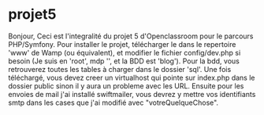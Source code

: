 # projet5
Bonjour,
Ceci est l'integralité du projet 5 d'Openclassroom pour le parcours PHP/Symfony.
Pour installer le projet, télécharger le dans le repertoire 'www' de Wamp (ou équivalent), et modifier le fichier config/dev.php si besoin (Je suis en 'root', mdp '', et la BDD est 'blog').
Pour la bdd, vous retrouverez toutes les tables à charger dans le dossier 'sql'.
Une fois téléchargé, vous devez creer un virtualhost qui pointe sur index.php dans le dossier public sinon il y aura un probleme avec les URL.
Ensuite pour les envoies de mail j'ai installé swiftmailer, vous devrez y mettre vos identifiants smtp dans les cases que j'ai modifié avec "votreQuelqueChose".

